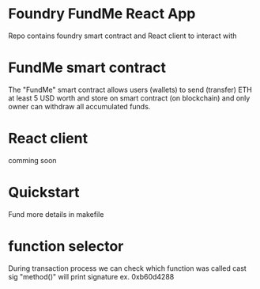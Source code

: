 # Foundry FundMe React App
Repo contains foundry smart contract and React client to interact with

# FundMe smart contract 
The "FundMe" smart contract allows users (wallets) to send (transfer) ETH at least 5 USD worth and store on smart contract (on blockchain) and only owner can withdraw all accumulated funds.

# React client 
comming soon

# Quickstart
Fund more details in makefile

# function selector

During transaction process we can check which function was called
cast sig "method()" will print signature ex. 0xb60d4288